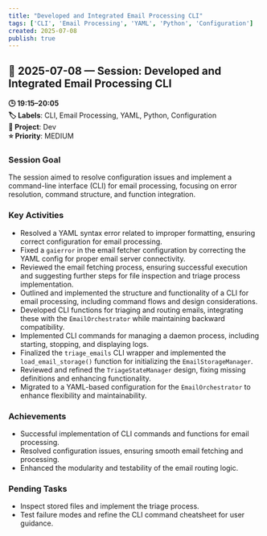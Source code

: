 ```yaml
---
title: "Developed and Integrated Email Processing CLI"
tags: ['CLI', 'Email Processing', 'YAML', 'Python', 'Configuration']
created: 2025-07-08
publish: true
---
```


## 📅 2025-07-08 — Session: Developed and Integrated Email Processing CLI

**🕒 19:15–20:05**  
**🏷️ Labels**: CLI, Email Processing, YAML, Python, Configuration  
**📂 Project**: Dev  
**⭐ Priority**: MEDIUM  


### Session Goal
The session aimed to resolve configuration issues and implement a command-line interface (CLI) for email processing, focusing on error resolution, command structure, and function integration.

### Key Activities
- Resolved a YAML syntax error related to improper formatting, ensuring correct configuration for email processing.
- Fixed a `gaierror` in the email fetcher configuration by correcting the YAML config for proper email server connectivity.
- Reviewed the email fetching process, ensuring successful execution and suggesting further steps for file inspection and triage process implementation.
- Outlined and implemented the structure and functionality of a CLI for email processing, including command flows and design considerations.
- Developed CLI functions for triaging and routing emails, integrating these with the `EmailOrchestrator` while maintaining backward compatibility.
- Implemented CLI commands for managing a daemon process, including starting, stopping, and displaying logs.
- Finalized the `triage_emails` CLI wrapper and implemented the `load_email_storage()` function for initializing the `EmailStorageManager`.
- Reviewed and refined the `TriageStateManager` design, fixing missing definitions and enhancing functionality.
- Migrated to a YAML-based configuration for the `EmailOrchestrator` to enhance flexibility and maintainability.

### Achievements
- Successful implementation of CLI commands and functions for email processing.
- Resolved configuration issues, ensuring smooth email fetching and processing.
- Enhanced the modularity and testability of the email routing logic.

### Pending Tasks
- Inspect stored files and implement the triage process.
- Test failure modes and refine the CLI command cheatsheet for user guidance.
